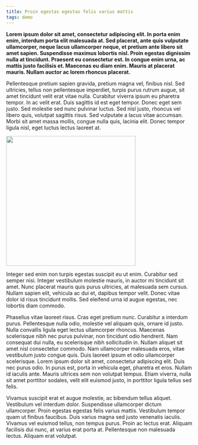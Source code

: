 ```yaml
---
title: Proin egestas egestas felis varius mattis
tags: demo
---
```


**Lorem ipsum dolor sit amet, consectetur adipiscing elit. In porta enim enim, interdum porta elit malesuada at. Sed placerat, ante quis vulputate ullamcorper, neque lacus ullamcorper neque, et pretium ante libero sit amet sapien. Suspendisse maximus lobortis nisl. Proin egestas dignissim nulla at tincidunt. Praesent eu consectetur est. In congue enim urna, ac mattis justo facilisis et. Maecenas eu diam enim. Mauris at placerat mauris. Nullam auctor ac lorem rhoncus placerat.**

Pellentesque pretium sapien gravida, pretium magna vel, finibus nisl. Sed ultricies, tellus non pellentesque imperdiet, turpis purus rutrum augue, sit amet tincidunt velit erat vitae nulla. Curabitur viverra ipsum eu pharetra tempor. In ac velit erat. Duis sagittis id est eget tempor. Donec eget sem justo. Sed molestie sed nunc pulvinar luctus. Sed nisl justo, rhoncus vel libero quis, volutpat sagittis risus. Sed vulputate a lacus vitae accumsan. Morbi sit amet massa mollis, congue nulla quis, lacinia elit. Donec tempor ligula nisl, eget luctus lectus laoreet at.

<img src="http://www.cats.org.uk/uploads/branches/211/5507692-cat-m.jpg" width="350" />

Integer sed enim non turpis egestas suscipit eu ut enim. Curabitur sed semper nisi. Integer vestibulum molestie mauris, in auctor mi tincidunt sit amet. Nunc placerat mauris quis purus ultricies, at malesuada sem cursus. Nullam sapien elit, vehicula ac dui et, dapibus tempor velit. Donec vitae dolor id risus tincidunt mollis. Sed eleifend urna id augue egestas, nec lobortis diam commodo.

Phasellus vitae laoreet risus. Cras eget pretium nunc. Curabitur a interdum purus. Pellentesque nulla odio, molestie vel aliquam quis, ornare id justo. Nulla convallis ligula eget lectus ullamcorper rhoncus. Maecenas scelerisque nibh nec purus pulvinar, non tincidunt odio hendrerit. Nam consequat dui nulla, eu scelerisque nibh sollicitudin in. Nullam aliquet sit amet nisl consectetur commodo. Nam ullamcorper malesuada eros, vitae vestibulum justo congue quis. Duis laoreet ipsum et odio ullamcorper scelerisque. Lorem ipsum dolor sit amet, consectetur adipiscing elit. Duis nec purus odio. In purus est, porta in vehicula eget, pharetra et eros. Nullam id iaculis ante. Mauris ultrices sem non volutpat tempus. Etiam viverra, nulla sit amet porttitor sodales, velit elit euismod justo, in porttitor ligula tellus sed felis.

Vivamus suscipit erat et augue molestie, ac bibendum tellus aliquet. Vestibulum vel interdum dolor. Suspendisse ullamcorper dictum ullamcorper. Proin egestas egestas felis varius mattis. Vestibulum tempor quam ut finibus faucibus. Duis varius magna sed justo venenatis iaculis. Vivamus vel euismod tellus, non tempus purus. Proin ac lectus erat. Aliquam facilisis dui nunc, at varius erat porta at. Pellentesque non malesuada lectus. Aliquam erat volutpat.
